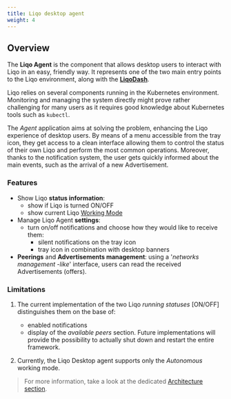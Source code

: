 ```yaml
---
title: Liqo desktop agent 
weight: 4
---
```


## Overview
The **Liqo Agent** is the component that allows desktop users to interact with Liqo in an easy, friendly way.
It represents one of the two main entry points to the Liqo environment, along with the [**LiqoDash**](https://github.com/LiqoTech/dashboard).

Liqo relies on several components running in the Kubernetes environment. 
Monitoring and managing the system directly might prove rather challenging for many users as it requires good knowledge about Kubernetes tools such as `kubectl`.

The _Agent_ application aims at solving the problem, enhancing the Liqo experience of desktop users.
By means of a menu accessible from the tray icon, they get access to a clean interface allowing them to control the status of their own Liqo and perform the most common operations.
Moreover, thanks to the notification system, the user gets quickly informed about the main events, such as the arrival of a new Advertisement.

### Features
* Show Liqo **status information**:
  * show if Liqo is turned ON/OFF
  * show current Liqo [Working Mode](../liqo-brief#working-modes)
* Manage Liqo Agent **settings**:
  * turn on/off notifications and choose how they would like to receive them:
      * silent notifications on the tray icon
      * tray icon in combination with desktop banners 
* **Peerings** and **Advertisements management**: using a '_networks management -like_' interface,
users can read the received Advertisements (offers).

### Limitations
1. The current implementation of the two Liqo _running statuses_ [ON/OFF] distinguishes them on the base of:
   * enabled notifications
   * display of the _available peers_ section.
  Future implementations will provide the possibility to actually shut down and restart the entire framework.

2. Currently, the Liqo Desktop agent supports only the _Autonomous_ working mode. 

> For more information, take a look at the dedicated [Architecture section](/architecture/desktop).
